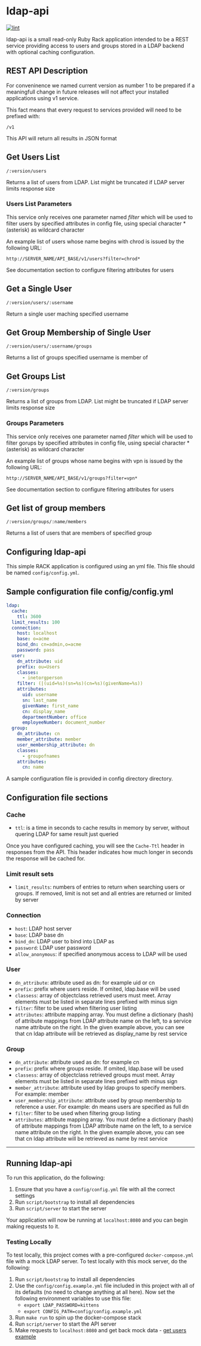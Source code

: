 # ldap-api

[![lint](https://github.com/GrantBirki/ldap-api/actions/workflows/lint.yml/badge.svg)](https://github.com/GrantBirki/ldap-api/actions/workflows/lint.yml)

ldap-api is a small read-only Ruby Rack application intended to be a REST service providing access to users and groups stored in a LDAP backend with optional caching configuration.

## REST API Description

For conveninence we named current version as number 1 to be prepared if a meaningfull change in future releases will not affect your installed applications using v1 service.

This fact means that every request to services provided will need to be prefixed with:

```text
/v1
```

This API will return all results in JSON format

## Get Users List

```text
/:version/users
```

Returns a list of users from LDAP. List might be truncated if LDAP server limits response size

### Users List Parameters

This service only receives one parameter named *filter* which will be used to filter users by specified attributes in config file, using special character * (asterisk) as wildcard character

An example list of users whose name begins with chrod is issued by the following URL:

```text
http://SERVER_NAME/API_BASE/v1/users?filter=chrod*
```

See documentation section to configure filtering attributes for users

## Get a Single User

```text
/:version/users/:username
```

Return a single user maching specified username

## Get Group Membership of Single User

```text
/:version/users/:username/groups
```

Returns a list of groups specified username is member of

## Get Groups List

```text
/:version/groups
```

Returns a list of groups from LDAP. List might be truncated if LDAP server limits response size

### Groups Parameters

This service only receives one parameter named *filter* which will be used to filter gorups by specified attributes in config file, using special character * (asterisk) as wildcard character

An example list of groups whose name begins with vpn is issued by the following URL:

```text
http://SERVER_NAME/API_BASE/v1/groups?filter=vpn*
```

See documentation section to configure filtering attributes for users

## Get list of group members

```text
/:version/groups/:name/members
```

Returns a list of users that are members of specified group

## Configuring ldap-api

This simple RACK application is configured using an yml file. This file should be named `config/config.yml`.

## Sample configuration file config/config.yml

```yml
ldap:
  cache:
    ttl: 3600
  limit_results: 100
  connection:
    host: localhost
    base: o=acme
    bind_dn: cn=admin,o=acme
    password: pass
  user:
    dn_attribute: uid
    prefix: ou=Users
    classes:
      - inetorgperson
    filter: (|(uid=%s)(sn=%s)(cn=%s)(givenName=%s))
    attributes:
      uid: username
      sn: last_name
      givenName: first_name
      cn: display_name
      departmentNumber: office
      employeeNumber: document_number
  group:
    dn_attribute: cn
    member_attribute: member
    user_membership_attribute: dn
    classes:
      - groupofnames
    attributes:
      cn: name
```

A sample configuration file is provided in config directory directory.

## Configuration file sections

### Cache

- `ttl`: is a time in seconds to cache results in memory by server, without quering LDAP for same result just queried

Once you have configured caching, you will see the `Cache-Ttl` header in responses from the API. This header indicates how much longer in seconds the response will be cached for.

### Limit result sets

- `limit_results`: numbers of entries to return when searching users or groups. If removed, limit is not set and all entries are returned or limited by server

### Connection

- `host`: LDAP host server
- `base`: LDAP base dn
- `bind_dn`: LDAP user to bind into LDAP as
- `password`: LDAP user password
- `allow_anonymous`: if specified anonymous access to LDAP will be used

### User

- `dn_attribute`: attribute used as dn: for example uid or cn
- `prefix`: prefix where users reside. If omited, ldap.base will be used
- `classess`: array of objectclass retrieved users must meet. Array elements must
be listed in separate lines prefixed with minus sign
- `filter`: filter to be used when filtering user listing
- `attributes`: attribute mapping array. You must define a dictionary (hash) of attribute mappings from LDAP attribute name on the left, to a service name attribute on the right. In the given example above, you can see that cn ldap attribute will be retrieved as display_name by rest service

### Group

- `dn_attribute`: attribute used as dn: for example cn
- `prefix`: prefix where groups reside. If omited, ldap.base will be used
- `classess`: array of objectclass retrieved groups must meet. Array elements must be listed in separate lines prefixed with minus sign
- `member_attribute`: attribute used by ldap groups to specify members. For example: member
- `user_membership_attribute`: attribute used by group membership to reference a user. For example: dn means users are specified as full dn
- `filter`: filter to be used when filtering group listing
- `attributes`: attribute mapping array. You must define a dictionary (hash) of attribute mappings from LDAP attribute name on the left, to a service name attribute on the right. In the given example above, you can see that cn ldap attribute will be retrieved as name by rest service

---

## Running ldap-api

To run this application, do the following:

1. Ensure that you have a `config/config.yml` file with all the correct settings
2. Run `script/bootstrap` to install all dependencies
3. Run `script/server` to start the server

Your application will now be running at `localhost:8080` and you can begin making requests to it.

### Testing Locally

To test locally, this project comes with a pre-configured `docker-compose.yml` file with a mock LDAP server. To test locally with this mock server, do the following:

1. Run `script/bootstrap` to install all dependencies
2. Use the `config/config.example.yml` file included in this project with all of its defaults (no need to change anything at all here). Now set the following environment variables to use this file:
     - `export LDAP_PASSWORD=kittens`
     - `export CONFIG_PATH=config/config.example.yml`
3. Run `make run` to spin up the docker-compose stack
4. Run `script/server` to start the API server
5. Make requests to `localhost:8080` and get back mock data - [get users example](http://localhost:8080/v1/users)
